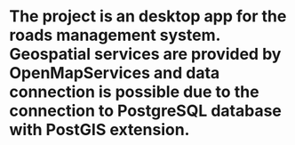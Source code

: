 # The project is an desktop app for the roads management system. Geospatial services are provided by OpenMapServices and data connection is possible due to the connection to PostgreSQL database with PostGIS extension.